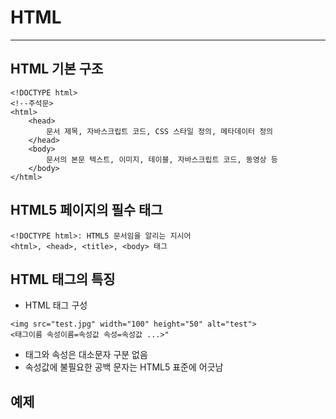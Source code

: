 # HTML
-----
## HTML 기본 구조

    <!DOCTYPE html>
    <!--주석문>
    <html>
        <head>
            문서 제목, 자바스크립트 코드, CSS 스타일 정의, 메타데이터 정의
        </head>
        <body>
            문서의 본문 텍스트, 이미지, 테이블, 자바스크립트 코드, 동영상 등
        </body>
    </html>

## HTML5 페이지의 필수 태그

    <!DOCTYPE html>: HTML5 문서임을 알리는 지시어
    <html>, <head>, <title>, <body> 태그

## HTML 태그의 특징

*  HTML 태그 구성
```
<img src="test.jpg" width="100" height="50" alt="test">
<태그이름 속성이름=속성값 속성=속성값 ...>" 
```

- 태그와 속성은 대소문자 구분 없음
- 속성값에 불필요한 공백 문자는 HTML5 표준에 어긋남

## 예제
